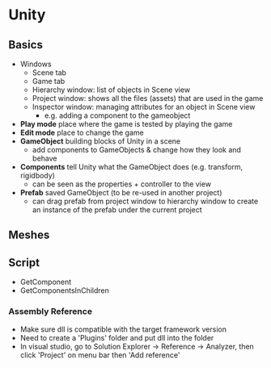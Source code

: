 # Unity

## Basics
- Windows
	- Scene tab
	- Game tab
	- Hierarchy window: list of objects in Scene view
	- Project window: shows all the files (assets) that are used in the game
	- Inspector window: managing attributes for an object in Scene view
		- e.g. adding a component to the gameobject
- **Play mode** place where the game is tested by playing the game
- **Edit mode** place to change the game
- **GameObject** building blocks of Unity in a scene
	- add components to GameObjects & change how they look and behave
- **Components** tell Unity what the GameObject does (e.g. transform, rigidbody)
	- can be seen as the properties + controller to the view
- **Prefab** saved GameObject (to be re-used in another project)
	- can drag prefab from project window to hierarchy window to create an instance of the prefab under the current project

## Meshes

## Script
- GetComponent
- GetComponentsInChildren

### Assembly Reference
- Make sure dll is compatible with the target framework version
- Need to create a 'Plugins' folder and put dll into the folder
- In visual studio, go to Solution Explorer  -> Reference -> Analyzer, then click 'Project' on menu bar then 'Add reference'